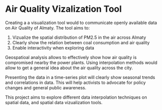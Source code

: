 # Air Quality Vizalization Tool

Creating a a visualization tool would to communicate openly available data on Air Quality of Almaty. The tool aims to:
1. Vizualize the spatial distribution of PM2.5 in the air across Almaty
2. Clearly show the relation between coal consumption and air quality
3. Enable interactivity when exploring data

Geospatioal analysis allows to effectively show how air quality is compromised nearby the power plants. Using interpolation methods would allow to get a general idea about the air quality across the city.

Presenting the data in a time-series plot will clearly show seasonal trends and correlations in data. This will help activists to advocate for policy changes and general public awareness.

This project aims to explore different data interpolation techniques on spatial data, and spatial data vizualization tools.